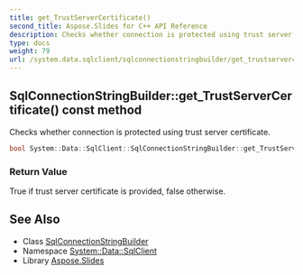 ```yaml
---
title: get_TrustServerCertificate()
second_title: Aspose.Slides for C++ API Reference
description: Checks whether connection is protected using trust server certificate.
type: docs
weight: 79
url: /system.data.sqlclient/sqlconnectionstringbuilder/get_trustservercertificate/
---
```

## SqlConnectionStringBuilder::get_TrustServerCertificate() const method


Checks whether connection is protected using trust server certificate.

```cpp
bool System::Data::SqlClient::SqlConnectionStringBuilder::get_TrustServerCertificate() const
```


### Return Value

True if trust server certificate is provided, false otherwise.

## See Also

* Class [SqlConnectionStringBuilder](../)
* Namespace [System::Data::SqlClient](../../)
* Library [Aspose.Slides](../../../)
